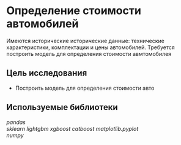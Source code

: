 # Определение стоимости автомобилей

Имеются исторические исторические данные: технические характеристики, комплектации и цены автомобилей. Требуется построить модель для определения стоимости авмтомобилея


## Цель исследования 

- Построить модель для определения стоимости авто

## Используемые библиотеки
*pandas*   
*sklearn*
*lightgbm*
*xgboost*
*catboost*
*matplotlib.pyplot*     
*numpy*   
